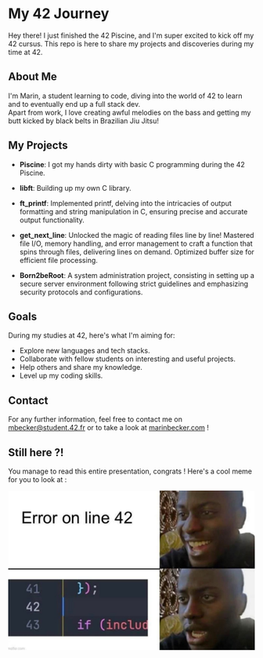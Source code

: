 # My 42 Journey

Hey there! I just finished the 42 Piscine, and I'm super excited to kick off my 42 cursus. This repo is here to share my projects and discoveries during my time at 42.

## About Me

I'm Marin, a student learning to code, diving into the world of 42 to learn and to eventually end up a full stack dev.  
Apart from work, I love creating awful melodies on the bass and getting my butt kicked by black belts in Brazilian Jiu Jitsu!

## My Projects

- **Piscine**: I got my hands dirty with basic C programming during the 42 Piscine.

- **libft**: Building up my own C library.

- **ft_printf**: Implemented printf, delving into the intricacies of output formatting and string manipulation in C, ensuring precise and accurate output functionality.

- **get_next_line**: Unlocked the magic of reading files line by line! Mastered file I/O, memory handling, and error management to craft a function that spins through files, delivering lines on demand. Optimized buffer size for efficient file processing.

- **Born2beRoot**: A system administration project, consisting in setting up a secure server environment following strict guidelines and emphasizing security protocols and configurations.


## Goals

During my studies at 42, here's what I'm aiming for:

- Explore new languages and tech stacks.
- Collaborate with fellow students on interesting and useful projects.
- Help others and share my knowledge.
- Level up my coding skills.


## Contact

For any further information, feel free to contact me on [mbecker@student.42.fr](mailto:mbecker@student.42.fr) or to take a look at [marinbecker.com](https://www.marinbecker.com) !



## Still here ?!

You manage to read this entire presentation, congrats ! Here's a cool meme for you to look at :

![Cool Meme](./misc/meme-line42.jpg)
